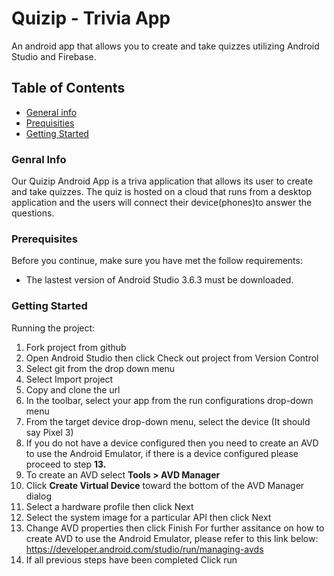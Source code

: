 # Quizip - Trivia App
An android app that allows you to create and take quizzes utilizing Android Studio and Firebase.

## Table of Contents
* [General info](#genral-info)
* [Prequisities](#prerequisites)
* [Getting Started](#getting-started)

### Genral Info
Our Quizip Android App is a triva application that allows its user to create and take quizzes. The quiz is hosted on a cloud that runs from a desktop application and the users will connect their device(phones)to answer the questions. 

### Prerequisites
Before you continue, make sure you have met the follow requirements:
 
* The lastest version of Android Studio 3.6.3 must be downloaded.

### Getting Started
Running the project:
1. Fork project from github 
2. Open Android Studio then click Check out project from Version Control
3. Select git from the drop down menu
4. Select Import project 
5. Copy and clone the url 
6. In the toolbar, select your app from the run configurations drop-down menu
7. From the target device drop-down menu, select the device (It should say Pixel 3)  
8. If you do not have a device configured then you need to create an AVD to use the Android Emulator, if there is a device configured please proceed to step **13.**
9. To create an AVD select **Tools > AVD Manager**
10. Click **Create Virtual Device** toward the bottom of the AVD Manager dialog
11. Select a hardware profile then click Next
12. Select the system image for a particular API then click Next
13. Change AVD properties then click Finish
    For further assitance on how to create AVD to use the Android Emulator, please refer to this link below:  
   https://developer.android.com/studio/run/managing-avds
14. If all previous steps have been completed Click run


